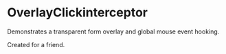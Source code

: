 # OverlayClickinterceptor

Demonstrates a transparent form overlay and global mouse event hooking.

Created for a friend.


